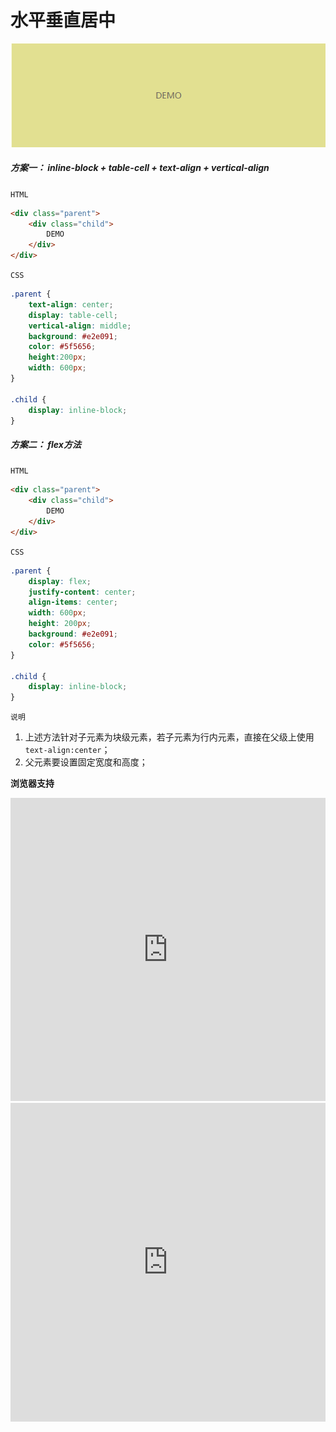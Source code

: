 # <b>水平垂直居中</b>

![效果](./../assets/ver01.png)

##### <b>方案一： inline-block + table-cell + text-align + vertical-align</b>

`HTML`

```html
<div class="parent">
    <div class="child">
        DEMO
    </div>
</div>
```

`CSS`
```css
.parent {
    text-align: center;
    display: table-cell;
    vertical-align: middle;
    background: #e2e091;
    color: #5f5656;
    height:200px;
    width: 600px;
}

.child {
    display: inline-block;
}
```
##### <b>方案二： flex方法</b>

`HTML`

```html
<div class="parent">
    <div class="child">
        DEMO
    </div>
</div>
```

`CSS`
```css
.parent {
    display: flex;
    justify-content: center;
    align-items: center;
    width: 600px;
    height: 200px;
    background: #e2e091;
    color: #5f5656;
}

.child {
    display: inline-block;
}
```
`说明`
1. 上述方法针对子元素为块级元素，若子元素为行内元素，直接在父级上使用 `text-align:center`；
2. 父元素要设置固定宽度和高度；

<b>浏览器支持</b>
<iframe src="https://caniuse.bitsofco.de/embed/index.html?feat=css-table&amp;periods=future_2,future_1,current,past_1,past_2,past_3&amp;accessible-colours=false" frameborder="0" width="100%" height="485px"></iframe>
<iframe src="https://caniuse.bitsofco.de/embed/index.html?feat=flexbox&amp;periods=future_2,future_1,current,past_1,past_2,past_3&amp;accessible-colours=false" frameborder="0" width="100%" height="510px"></iframe>
